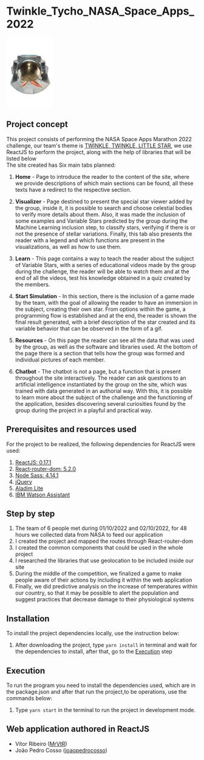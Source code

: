 # Twinkle_Tycho_NASA_Space_Apps_2022
![Imagem](https://github.com/MrVtR/Twinkle_Tycho_NASA_Space_Apps_2022/blob/main/src/Assets/images/logo1.png)
## Project concept
This project consists of performing the NASA Space Apps Marathon 2022 challenge, our team's theme is [TWINKLE, TWINKLE, LITTLE STAR](https://2022.spaceappschallenge.org/challenges/2022-challenges/twinkle-twinkle-little-star/teams/twinkle-tycho/project), we use ReactJS to perform the project, along with the help of libraries that will be listed below <br/>
The site created has Six main tabs planned:
1. **Home** - Page to introduce the reader to the content of the site, where we provide descriptions of which main sections can be found, all these texts have a redirect to the respective section.

2. **Visualizer** - Page destined to present the special star viewer added by the group, inside it, it is possible to search and choose celestial bodies to verify more details about them. Also, it was made the inclusion of some examples and Variable Stars predicted by the group during the Machine Learning inclusion step, to classify stars, verifying if there is or not the presence of stellar variations. Finally, this tab also presents the reader with a legend and which functions are present in the visualizations, as well as how to use them.  

3. **Learn** - This page contains a way to teach the reader about the subject of Variable Stars, with a series of educational videos made by the group during the challenge, the reader will be able to watch them and at the end of all the videos, test his knowledge obtained in a quiz created by the members.

4. **Start Simulation** - In this section, there is the inclusion of a game made by the team, with the goal of allowing the reader to have an immersion in the subject, creating their own star. From options within the game, a programming flow is established and at the end, the reader is shown the final result generated, with a brief description of the star created and its variable behavior that can be observed in the form of a gif.

5. **Resources** - On this page the reader can see all the data that was used by the group, as well as the software and libraries used. At the bottom of the page there is a section that tells how the group was formed and individual pictures of each member.

6. **Chatbot** - The chatbot is not a page, but a function that is present throughout the site interactively. The reader can ask questions to an artificial intelligence instantiated by the group on the site, which was trained with data generated in an authorial way. With this, it is possible to learn more about the subject of the challenge and the functioning of the application, besides discovering several curiosities found by the group during the project in a playful and practical way.

## Prerequisites and resources used
For the project to be realized, the following dependencies for ReactJS were used:
1. [ReactJS: 0.17.1](https://github.com/facebook/react/releases)
2. [React-router-dom: 5.2.0](https://reactrouter.com/web/guides/quick-start)
3. [Node Sass: 4.14.1](https://www.npmjs.com/package/node-sass/v/4.14.1)
4. [jQuery](https://jquery.com)
6. [Aladim Lite](https://aladin.u-strasbg.fr/AladinLite/)
7. [IBM Watson Assistant](www.ibm.com/watson)
  
## Step by step
1. The team of 6 people met during 01/10/2022 and 02/10/2022, for 48 hours we collected data from NASA to feed our application
2. I created the project and mapped the routes through React-router-dom
3. I created the common components that could be used in the whole project
4. I researched the libraries that use geolocation to be included inside our site
5. During the middle of the competition, we finalized a game to make people aware of their actions by including it within the web application
6. Finally, we did predictive analysis on the increase of temperatures within our country, so that it may be possible to alert the population and suggest practices that decrease damage to their physiological systems

## Installation
To install the project dependencies locally, use the instruction below:
1. After downloading the project, type ``yarn install`` in terminal and wait for the dependencies to install, after that, go to the [Execution](#Execution) step

## Execution
To run the program you need to install the dependencies used, which are in the package.json and after that run the project,to be operations, use the commands below:
1. Type ``yarn start`` in the terminal to run the project in development mode.


## Web application authored in ReactJS
* Vítor Ribeiro ([MrVtR](https://github.com/MrVtR))
* João Pedro Cosso ([joaopedrocosso](https://github.com/joaopedrocosso))
